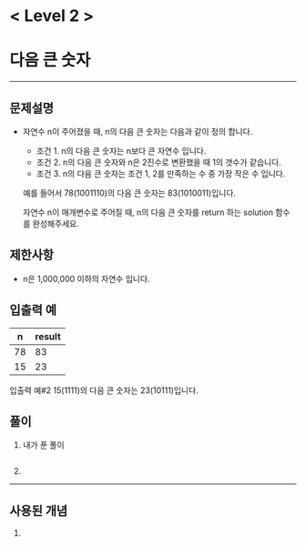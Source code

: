 

# < Level 2 > 

# 다음 큰 숫자 

> 

---

## 문제설명 

- 자연수 n이 주어졌을 때, n의 다음 큰 숫자는 다음과 같이 정의 합니다.

  - 조건 1. n의 다음 큰 숫자는 n보다 큰 자연수 입니다.
  - 조건 2. n의 다음 큰 숫자와 n은 2진수로 변환했을 때 1의 갯수가 같습니다.
  - 조건 3. n의 다음 큰 숫자는 조건 1, 2를 만족하는 수 중 가장 작은 수 입니다.

  예를 들어서 78(1001110)의 다음 큰 숫자는 83(1010011)입니다.

  자연수 n이 매개변수로 주어질 때, n의 다음 큰 숫자를 return 하는 solution 함수를 완성해주세요.


## 제한사항 

- n은 1,000,000 이하의 자연수 입니다.

## 입출력 예

| n    | result |
| ---- | ------ |
| 78   | 83     |
| 15   | 23     |

입출력 예#2
15(1111)의 다음 큰 숫자는 23(10111)입니다.

## 풀이 

1. 내가 푼 풀이 

   ```java
   ```
   
2. 


---

## 사용된 개념

1. 
